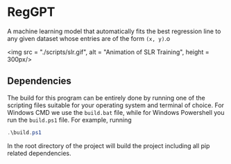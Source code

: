 # RegGPT

A machine learning model that automatically fits the best regression line to any given dataset whose entries are of the form `(x, y)`.o

<img src = "./scripts/slr.gif", alt = "Animation of SLR Training", height = 300px/>

## Dependencies

The build for this program can be entirely done by running one of the scripting files suitable for your operating system and terminal of choice. For Windows CMD we use the `build.bat` file, while for Windows Powershell you run the `build.ps1` file. For example, running

```powershell
.\build.ps1
```
In the root directory of the project will build the project including all pip related dependencies.
